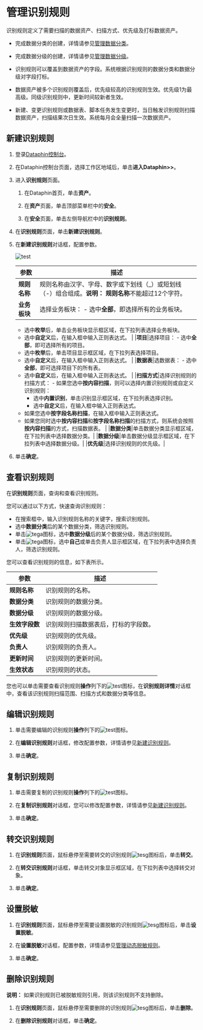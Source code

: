 # 管理识别规则

识别规则定义了需要扫描的数据资产、扫描方式、优先级及打标数据资产。

-   完成数据分类的创建，详情请参见[管理数据分类](/cn.zh-CN/资产中心/资产安全/管理数据分类.md)。
-   完成数据分级的创建，详情请参见[管理数据分级](/cn.zh-CN/资产中心/资产安全/管理数据分级.md)。

-   识别规则可以覆盖到数据资产的字段。系统根据识别规则的数据分类和数据分级对字段打标。
-   数据资产被多个识别规则覆盖后，优先级较高的识别规则生效。优先级1为最高级。同级识别规则中，更新时间较新者生效。
-   新建、变更识别规则或数据表、脚本任务发生变更时，当日触发识别规则扫描数据资产，扫描结果次日生效。系统每月会全量扫描一次数据资产。

## 新建识别规则

1.  登录[Dataphin控制台](https://dataphin.console.aliyun.com/workingArea)。

2.  在Dataphin控制台页面，选择工作区地域后，单击**进入Dataphin\>\>**。

3.  进入**识别规则**页面。

    1.  在Dataphin首页，单击**资产**。

    2.  在**资产**页面，单击顶部菜单栏中的**安全**。

    3.  在**安全**页面，单击左侧导航栏中的**识别规则**。

4.  在**识别规则**页面，单击**新建识别规则**。

5.  在**新建识别规则**对话框，配置参数。

    ![test](https://static-aliyun-doc.oss-accelerate.aliyuncs.com/assets/img/zh-CN/9687008951/p134961.png)

    |参数|描述|
    |--|--|
    |**规则名称**|规则名称由汉字、字母、数字或下划线（\_）或短划线（-）组合组成。**说明：** **规则名称**不能超过12个字符。 |
    |**业务板块**|选择业务板块：    -   选中**全部**，即选择所有的业务板块。
    -   选中**枚举**后，单击业务板块显示框区域，在下拉列表选择业务板块。
    -   选中**自定义**后，在输入框中输入正则表达式。 |
    |**项目**|选择项目：    -   选中**全部**，即可选择所有的项目。
    -   选中**枚举**后，单击项目显示框区域，在下拉列表选择项目。
    -   选中**自定义**后，在输入框中输入正则表达式。 |
    |**数据表**|选数据表：    -   选中**全部**，即可选择项目下的所有表。
    -   选中**自定义**后，在输入框中输入正则表达式。 |
    |**扫描方式**|选择识别规则的扫描方式：    -   如果您选中**按内容扫描**，则可以选择内置识别规则或自定义识别规则：
        -   选中**内置识别**，单击识别显示框区域，在下拉列表选择识别。
        -   选中**自定义**后，在输入框中输入正则表达式。
    -   如果您选中**按字段名称扫描**，在输入框中输入正则表达式。
    -   如果您同时选中**按内容扫描**和**按字段名称扫描**的扫描方式，则系统会按照**按内容扫描**的方式，扫描数据表。 |
    |**数据分类**|单击数据分类显示框区域，在下拉列表中选择数据分类。|
    |**数据分级**|单击数据分级显示框区域，在下拉列表中选择数据分级。|
    |**优先级**|选择识别规则的优先级。|

6.  单击**确定**。


## 查看识别规则

在**识别规则**页面，查询和查看识别规则。

您可以通过以下方式，快速查询识别规则：

-   在搜索框中，输入识别规则名称的关键字，搜索识别规则。
-   选中**数据分类**后的某个数据分类，筛选识别规则。
-   单击![tega](https://static-aliyun-doc.oss-accelerate.aliyuncs.com/assets/img/zh-CN/6377559951/p134882.png)图标，选中**数据分级**后的某个数据分级，筛选识别规则。
-   单击![tega](https://static-aliyun-doc.oss-accelerate.aliyuncs.com/assets/img/zh-CN/6377559951/p134882.png)图标，选中**自己**或单击负责人显示框区域，在下拉列表中选择负责人，筛选识别规则。

您可以查看识别规则的信息，如下表所示。

|参数|描述|
|--|--|
|**规则名称**|识别规则的名称。|
|**数据分类**|识别规则的数据分类。|
|**数据分级**|识别规则的数据分级。|
|**生效字段数**|识别规则扫描数据表后，打标的字段数。|
|**优先级**|识别规则的优先级。|
|**负责人**|识别规则的负责人。|
|**更新时间**|识别规则的更新时间。|
|**生效状态**|识别规则的状态。|

您也可以单击需要查看识别规则**操作**列下的![test](https://static-aliyun-doc.oss-accelerate.aliyuncs.com/assets/img/zh-CN/9687008951/p134993.png)图标，在**识别规则详情**对话框中，查看该识别规则扫描范围、扫描方式和数据分类等信息。

## 编辑识别规则

1.  单击需要编辑的识别规则**操作**列下的![test](https://static-aliyun-doc.oss-accelerate.aliyuncs.com/assets/img/zh-CN/7377559951/p134929.png)图标。

2.  在**编辑识别规则**对话框，修改配置参数，详情请参见[新建识别规则](#section_suo_1fg_loj)。

3.  单击**确定**。


## 复制识别规则

1.  单击需要复制的识别规则**操作**列下的![test](https://static-aliyun-doc.oss-accelerate.aliyuncs.com/assets/img/zh-CN/9687008951/p134998.png)图标。

2.  在**复制识别规则**对话框，您可以修改配置参数，详情请参见[新建识别规则](#section_suo_1fg_loj)。

3.  单击**确定**。


## 转交识别规则

1.  在**识别规则**页面，鼠标悬停至需要转交的识别规则![tesg](https://static-aliyun-doc.oss-accelerate.aliyuncs.com/assets/img/zh-CN/0787008951/p135000.png)图标后，单击**转交**。

2.  在**转交识别规则**对话框，单击转交对象显示框区域，在下拉列表中选择转交对象。

3.  单击**确定**。


## 设置脱敏

1.  在**识别规则**页面，鼠标悬停至需要设置脱敏的识别规则![tesg](https://static-aliyun-doc.oss-accelerate.aliyuncs.com/assets/img/zh-CN/0787008951/p135000.png)图标后，单击**设置脱敏**。

2.  在**设置脱敏**对话框，配置参数，详情请参见[管理动态脱敏规则](/cn.zh-CN/资产中心/资产安全/脱敏规则/管理动态脱敏规则.md)。

3.  单击**确定**。


## 删除识别规则

**说明：** 如果识别规则已被脱敏规则引用，则该识别规则不支持删除。

1.  在**识别规则**页面，鼠标悬停至需要删除的识别规则![tesg](https://static-aliyun-doc.oss-accelerate.aliyuncs.com/assets/img/zh-CN/0787008951/p135000.png)图标后，单击**删除**。

2.  在**删除识别规则**对话框，单击**确定**。


